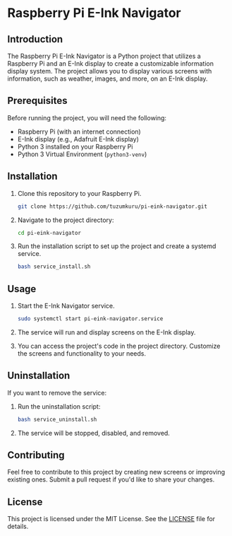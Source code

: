 # Raspberry Pi E-Ink Navigator

## Introduction

The Raspberry Pi E-Ink Navigator is a Python project that utilizes a Raspberry Pi and an E-Ink display to create a customizable information display system. The project allows you to display various screens with information, such as weather, images, and more, on an E-Ink display.

## Prerequisites

Before running the project, you will need the following:

- Raspberry Pi (with an internet connection)
- E-Ink display (e.g., Adafruit E-Ink display)
- Python 3 installed on your Raspberry Pi
- Python 3 Virtual Environment (`python3-venv`)

## Installation

1. Clone this repository to your Raspberry Pi.

    ```bash
    git clone https://github.com/tuzumkuru/pi-eink-navigator.git
    ```

2. Navigate to the project directory:

    ```bash
    cd pi-eink-navigator
    ```

3. Run the installation script to set up the project and create a systemd service.

    ```bash
    bash service_install.sh
    ```

## Usage

1. Start the E-Ink Navigator service.

    ```bash
    sudo systemctl start pi-eink-navigator.service
    ```

2. The service will run and display screens on the E-Ink display.

3. You can access the project's code in the project directory. Customize the screens and functionality to your needs.

## Uninstallation

If you want to remove the service:

1. Run the uninstallation script:

    ```bash
    bash service_uninstall.sh
    ```

2. The service will be stopped, disabled, and removed.

## Contributing

Feel free to contribute to this project by creating new screens or improving existing ones. Submit a pull request if you'd like to share your changes.

## License

This project is licensed under the MIT License. See the [LICENSE](LICENSE) file for details.

